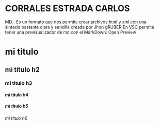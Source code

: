 # CORRALES ESTRADA CARLOS 
MD.- Es un formato que nos permite crear archivos html y xml 
con una sintaxis bastante clara y sencilla creada por Jhon gRUBER
En VSC permite tener una previsualizador de md con el MarkDown: Open Preview
# mi titulo
## mi titulo h2
### mi titulo h3
#### mi titulo h4
##### mi titulo h5
###### mi titulo h6